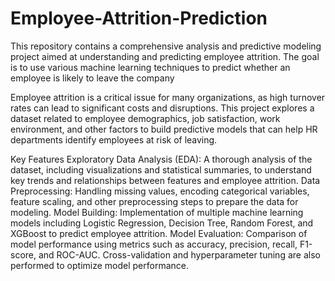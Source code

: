 # Employee-Attrition-Prediction
This repository contains a comprehensive analysis and predictive modeling project aimed at understanding and predicting employee attrition. The goal is to use various machine learning techniques to predict whether an employee is likely to leave the company

Employee attrition is a critical issue for many organizations, as high turnover rates can lead to significant costs and disruptions. This project explores a dataset related to employee demographics, job satisfaction, work environment, and other factors to build predictive models that can help HR departments identify employees at risk of leaving.

Key Features
Exploratory Data Analysis (EDA): A thorough analysis of the dataset, including visualizations and statistical summaries, to understand key trends and relationships between features and employee attrition.
Data Preprocessing: Handling missing values, encoding categorical variables, feature scaling, and other preprocessing steps to prepare the data for modeling.
Model Building: Implementation of multiple machine learning models including Logistic Regression, Decision Tree, Random Forest, and XGBoost to predict employee attrition.
Model Evaluation: Comparison of model performance using metrics such as accuracy, precision, recall, F1-score, and ROC-AUC. Cross-validation and hyperparameter tuning are also performed to optimize model performance.

